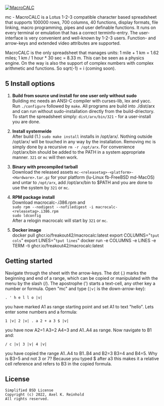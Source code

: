[![MacroCALC](https://mc.freakout.de/assets/logo.jpg "")](https://mc.freakout.de/ "MacroCALC")

mc - MacroCALC is a Lotus 1-2-3 compatible character based spreadsheet that
supports 100000 rows, 700 columns, 40 functions, display formats, file linking,
macro programming, pipes and user definable functions. It runs on every
terminal or emulation that has a correct terminfo-entry. The user-interface is
very convenient and well-known by 1-2-3 users. Function- and arrow-keys and
extended video attributes are supported.

MacroCALC is the only spreadsheet that manages units: 1 mile + 1 km = 1.62
miles; 1 km / 1 hour * 30 sec = 8.33 m. This can be seen as a physics engine.
On the way is also the support of complex numbers with complex arithmetic and
functions. So sqrt(-1) = i (coming soon).

5 Install options
-----------------

1. __Build from source und install for one user only without sudo__  
Building mc needs an ANSI-C compiler with curses-lib, lex and yacc. Run
`./configure` followed by `make`. All programs are build into ./dist/arx and
can run without sudo-installation directly from the build-driectory. To start
the spreadsheet simply: `dist/arx/bin/321` - for a user-install you are done.

2. __Install systemwide__  
After build (1.) `sudo make install` installs in /opt/arx/. Nothing outside
/opt/arx/ will be touched in any way by the installation. Removing mc is simply
done by a recursive `rm -r /opt/arx`. For convenience /opt/arx/bin should be
added to the PATH in a system appropriate manner. `321` or `mc` will then work.

3. __Binary with precompiled tarball__  
Download the released assets `mc-<releasetag>-<platform>-<Hardware>.tar.gz`
for your platform (lu-Linux fb-FreeBSD md-MacOS) and untar to `/opt/arx`, add
/opt/arx/bin to $PATH and you are done to use the system by `321` or `mc`.

4. __RPM package install__  
Download macrocalc-<releasetag>.i386.rpm and  
`sudo rpm --nodigest --nofiledigest -i macrocalc-<releasetag>.i386.rpm`  
`sudo ldconfig`  
After a relogin macrocalc will start by `321` or `mc`.

5. __Docker image__  
    docker pull ghcr.io/freakout42/macrocalc:latest
    export COLUMNS="`tput cols`"
    export LINES="`tput lines`"
    docker run -e COLUMNS -e LINES -e TERM -ti ghcr.io/freakout42/macrocalc:latest

Getting started
---------------
Navigate through the sheet with the arrow-keys. The dot (.) marks the
beginning and end of a range, which can be copied or manipulated with the
menu by the slash (/). The apostrophe (') starts a text-cell, any other
key a number or formula. Open "mc" and type (`|v|` is the down-arrow-key):

    . ' h e l l o |v|  

you have marked A1 as range starting point and set A1 to text "hello".
Lets enter some numbers and a formula:

    1 |v| 2 |v| . a 2 + a 3 $ |v|  

you have now A2=1 A3=2 A4=3 and A1..A4 as range. Now navigate to B1 and:

    / c |v| 3 |v| 4 |v|

you have copied the range A1..A4 to B1..B4 and B2=3 B3=4 and B4=5.
Why is B3=5 and not 3 or 7? Because you typed $ after a3 this makes it
a relative cell reference and refers to B3 in the copied formula.

License
-------
    Simplified BSD License
    Copyright (c) 2022, Axel K. Reinhold
    All rights reserved.

